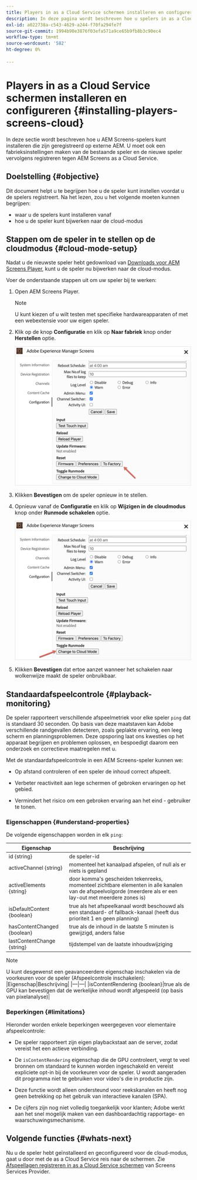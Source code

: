 ```yaml
---
title: Players in as a Cloud Service schermen installeren en configureren
description: In deze pagina wordt beschreven hoe u spelers in as a Cloud Service schermen kunt installeren en configureren.
exl-id: a022738a-c543-4629-a244-f70fa294fe7f
source-git-commit: 1994b90e3876f03efa571a9ce65b9fb8b3c90ec4
workflow-type: tm+mt
source-wordcount: '582'
ht-degree: 0%

---
```


# Players in as a Cloud Service schermen installeren en configureren {#installing-players-screens-cloud}

In deze sectie wordt beschreven hoe u AEM Screens-spelers kunt installeren die zijn geregistreerd op externe AEM. U moet ook een fabrieksinstellingen maken van de bestaande speler en de nieuwe speler vervolgens registreren tegen AEM Screens as a Cloud Service.

## Doelstelling {#objective}

Dit document helpt u te begrijpen hoe u de speler kunt instellen voordat u de spelers registreert. Na het lezen, zou u het volgende moeten kunnen begrijpen:

* waar u de spelers kunt installeren vanaf
* hoe u de speler kunt bijwerken naar de cloud-modus

## Stappen om de speler in te stellen op de cloudmodus {#cloud-mode-setup}

Nadat u de nieuwste speler hebt gedownload van [Downloads voor AEM Screens Player](https://download.macromedia.com/screens/), kunt u de speler nu bijwerken naar de cloud-modus.

Voer de onderstaande stappen uit om uw speler bij te werken:

1. Open AEM Screens Player.

   >[!NOTE]
   >U kunt kiezen of u wilt testen met specifieke hardwareapparaten of met een webextensie voor uw eigen speler.

1. Klik op de knop **Configuratie** en klik op **Naar fabriek** knop onder **Herstellen** optie.

   ![afbeelding](/help/screens-cloud/assets/player/installplayer-2.png)

1. Klikken **Bevestigen** om de speler opnieuw in te stellen.

1. Opnieuw vanaf de **Configuratie** en klik op **Wijzigen in de cloudmodus** knop onder **Runmode schakelen** optie.

   ![afbeelding](/help/screens-cloud/assets/player/installplayer-1.png)

1. Klikken **Bevestigen** dat ertoe aanzet wanneer het schakelen naar wolkenwijze maakt de speler onbruikbaar.

## Standaardafspeelcontrole {#playback-monitoring}

De speler rapporteert verschillende afspeelmetriek voor elke speler `ping` dat is standaard 30 seconden. Op basis van deze maatstaven kan Adobe verschillende randgevallen detecteren, zoals geplakte ervaring, een leeg scherm en planningsproblemen. Deze opsporing laat ons kwesties op het apparaat begrijpen en problemen oplossen, en bespoedigt daarom een onderzoek en correctieve maatregelen met u.

Met de standaardafspeelcontrole in een AEM Screens-speler kunnen we:

* Op afstand controleren of een speler de inhoud correct afspeelt.

* Verbeter reactiviteit aan lege schermen of gebroken ervaringen op het gebied.

* Vermindert het risico om een gebroken ervaring aan het eind - gebruiker te tonen.

### Eigenschappen {#understand-properties}

De volgende eigenschappen worden in elk `ping`:

| Eigenschap | Beschrijving |
|---|---|
| id {string} | de speler-id |
| activeChannel {string} | momenteel het kanaalpad afspelen, of null als er niets is gepland |
| activeElements {string} | door komma&#39;s gescheiden tekenreeks, momenteel zichtbare elementen in alle kanalen van de afspeelvolgorde (meerdere als er een lay-out met meerdere zones is) |
| isDefaultContent {boolean} | true als het afspeelkanaal wordt beschouwd als een standaard- of fallback-kanaal (heeft dus prioriteit 1 en geen planning) |
| hasContentChanged {boolean} | true als de inhoud in de laatste 5 minuten is gewijzigd, anders false |
| lastContentChange {string} | tijdstempel van de laatste inhoudswijziging |

>[!NOTE]
>U kunt desgewenst een geavanceerdere eigenschap inschakelen via de voorkeuren voor de speler (Afspeelcontrole inschakelen):
>|Eigenschap|Beschrijving|
>|—|—|
>|isContentRendering {boolean}|true als de GPU kan bevestigen dat de werkelijke inhoud wordt afgespeeld (op basis van pixelanalyse)|

### Beperkingen {#limitations}

Hieronder worden enkele beperkingen weergegeven voor elementaire afspeelcontrole:

* De speler rapporteert zijn eigen playbackstaat aan de server, zodat vereist het een actieve verbinding.

* De `isContentRendering` eigenschap die de GPU controleert, vergt te veel bronnen om standaard te kunnen worden ingeschakeld en vereist expliciete opt-in bij de voorkeuren voor de speler. U wordt aangeraden dit programma niet te gebruiken voor video&#39;s die in productie zijn.

* Deze functie wordt alleen ondersteund voor reekskanalen en heeft nog geen betrekking op het gebruik van interactieve kanalen (SPA).

* De cijfers zijn nog niet volledig toegankelijk voor klanten; Adobe werkt aan het snel mogelijk maken van een dashboardachtig rapportage- en waarschuwingsmechanisme.

## Volgende functies {#whats-next}

Nu u de speler hebt geïnstalleerd en geconfigureerd voor de cloud-modus, gaat u door met de as a Cloud Service reis naar de schermen. Zie [Afspeellagen registreren in as a Cloud Service schermen](/help/screens-cloud/managing-players-registration/registering-players-screens-cloud.md) van Screens Services Provider.

